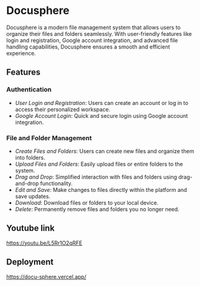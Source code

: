 # Docusphere

Docusphere is a modern file management system that allows users to organize their files and folders seamlessly. With user-friendly features like login and registration, Google account integration, and advanced file handling capabilities, Docusphere ensures a smooth and efficient experience.

## Features

### Authentication
- *User Login and Registration*: Users can create an account or log in to access their personalized workspace.
- *Google Account Login*: Quick and secure login using Google account integration.

### File and Folder Management
- *Create Files and Folders*: Users can create new files and organize them into folders.
- *Upload Files and Folders*: Easily upload files or entire folders to the system.
- *Drag and Drop*: Simplified interaction with files and folders using drag-and-drop functionality.
- *Edit and Save*: Make changes to files directly within the platform and save updates.
- *Download*: Download files or folders to your local device.
- *Delete*: Permanently remove files and folders you no longer need.
## Youtube link
https://youtu.be/L5Rr1O2qRFE

## Deployment
https://docu-sphere.vercel.app/
